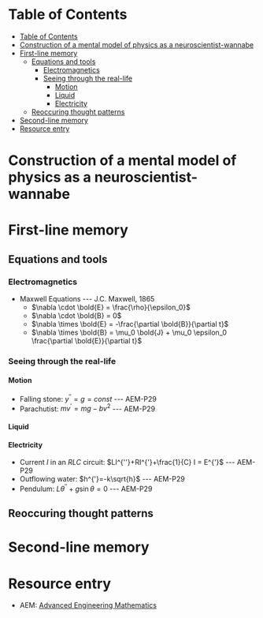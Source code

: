 # Table of Contents
- [Table of Contents](#table-of-contents)
- [Construction of a mental model of physics as a neuroscientist-wannabe](#construction-of-a-mental-model-of-physics-as-a-neuroscientist-wannabe)
- [First-line memory](#first-line-memory)
  - [Equations and tools](#equations-and-tools)
    - [Electromagnetics](#electromagnetics)
    - [Seeing through the real-life](#seeing-through-the-real-life)
      - [Motion](#motion)
      - [Liquid](#liquid)
      - [Electricity](#electricity)
  - [Reoccuring thought patterns](#reoccuring-thought-patterns)
- [Second-line memory](#second-line-memory)
- [Resource entry](#resource-entry)
# Construction of a mental model of physics as a neuroscientist-wannabe

# First-line memory
## Equations and tools
### Electromagnetics
- Maxwell Equations --- J.C. Maxwell, 1865
  - $\nabla \cdot \bold{E} = \frac{\rho}{\epsilon_0}$
  - $\nabla \cdot \bold{B} = 0$
  - $\nabla \times \bold{E} = -\frac{\partial \bold{B}}{\partial t}$
  - $\nabla \times \bold{B} = \mu_0 \bold{J} + \mu_0 \epsilon_0 \frac{\partial \bold{E}}{\partial t}$
### Seeing through the real-life
#### Motion
- Falling stone: $y^{''} = g = const$  --- AEM-P29
- Parachutist: $mv^{'}=mg-bv^2$  --- AEM-P29
#### Liquid
#### Electricity
- Current $I$ in an $RLC$ circuit: $LI^{''}+RI^{'}+\frac{1}{C} I = E^{'}$  --- AEM-P29
- Outflowing water: $h^{'}=-k\sqrt{h}$  --- AEM-P29
- Pendulum: $L\theta^{''}+g\sin{\theta}=0$  --- AEM-P29

## Reoccuring thought patterns
# Second-line memory
# Resource entry
- AEM: [Advanced Engineering Mathematics](https://soaneemrana.org/onewebmedia/ADVANCED%20ENGINEERING%20MATHEMATICS%20BY%20ERWIN%20ERESZIG1.pdf)